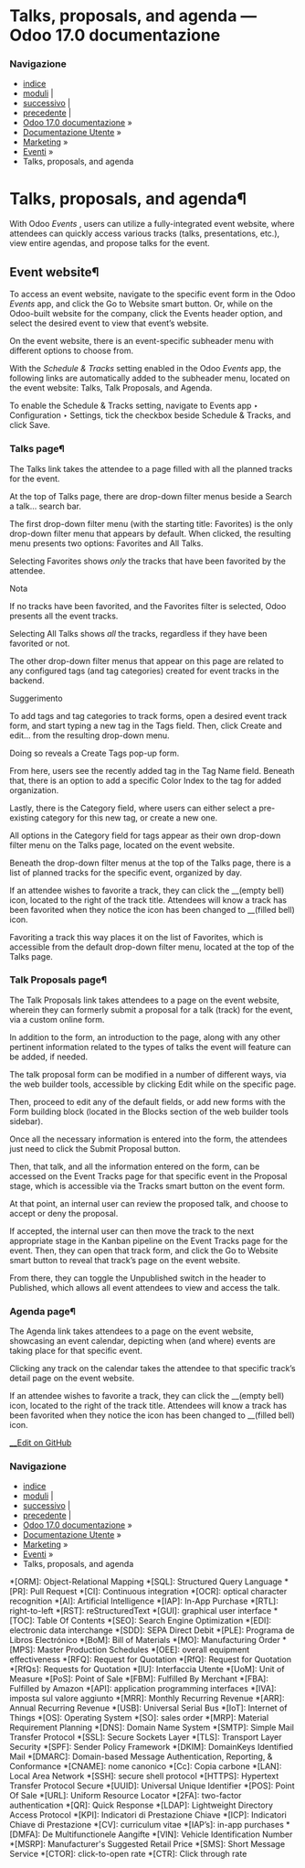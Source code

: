 # Talks, proposals, and agenda — Odoo 17.0 documentazione

### Navigazione

  * [indice](../../../genindex.html "Indice generale")
  * [moduli](../../../py-modindex.html "Indice del modulo Python") |
  * [successivo](event_templates.html "Event templates") |
  * [precedente](sell_tickets.html "Sell event tickets") |
  * [Odoo 17.0 documentazione](../../../index-2.html) »
  * [Documentazione Utente](../../../applications.html) »
  * [Marketing](../../marketing.html) »
  * [Eventi](../events.html) »
  * Talks, proposals, and agenda



# Talks, proposals, and agenda¶

With Odoo _Events_ , users can utilize a fully-integrated event website, where attendees can quickly access various tracks (talks, presentations, etc.), view entire agendas, and propose talks for the event.

## Event website¶

To access an event website, navigate to the specific event form in the Odoo _Events_ app, and click the Go to Website smart button. Or, while on the Odoo-built website for the company, click the Events header option, and select the desired event to view that event’s website.

On the event website, there is an event-specific subheader menu with different options to choose from.

With the _Schedule & Tracks_ setting enabled in the Odoo _Events_ app, the following links are automatically added to the subheader menu, located on the event website: Talks, Talk Proposals, and Agenda.

To enable the Schedule & Tracks setting, navigate to Events app ‣ Configuration ‣ Settings, tick the checkbox beside Schedule & Tracks, and click Save.

### Talks page¶

The Talks link takes the attendee to a page filled with all the planned tracks for the event.

At the top of Talks page, there are drop-down filter menus beside a Search a talk… search bar.

The first drop-down filter menu (with the starting title: Favorites) is the only drop-down filter menu that appears by default. When clicked, the resulting menu presents two options: Favorites and All Talks.

Selecting Favorites shows _only_ the tracks that have been favorited by the attendee.

Nota

If no tracks have been favorited, and the Favorites filter is selected, Odoo presents all the event tracks.

Selecting All Talks shows _all_ the tracks, regardless if they have been favorited or not.

The other drop-down filter menus that appear on this page are related to any configured tags (and tag categories) created for event tracks in the backend.

Suggerimento

To add tags and tag categories to track forms, open a desired event track form, and start typing a new tag in the Tags field. Then, click Create and edit… from the resulting drop-down menu.

Doing so reveals a Create Tags pop-up form.

From here, users see the recently added tag in the Tag Name field. Beneath that, there is an option to add a specific Color Index to the tag for added organization.

Lastly, there is the Category field, where users can either select a pre-existing category for this new tag, or create a new one.

All options in the Category field for tags appear as their own drop-down filter menu on the Talks page, located on the event website.

Beneath the drop-down filter menus at the top of the Talks page, there is a list of planned tracks for the specific event, organized by day.

If an attendee wishes to favorite a track, they can click the __(empty bell) icon, located to the right of the track title. Attendees will know a track has been favorited when they notice the icon has been changed to __(filled bell) icon.

Favoriting a track this way places it on the list of Favorites, which is accessible from the default drop-down filter menu, located at the top of the Talks page.

### Talk Proposals page¶

The Talk Proposals link takes attendees to a page on the event website, wherein they can formerly submit a proposal for a talk (track) for the event, via a custom online form.

In addition to the form, an introduction to the page, along with any other pertinent information related to the types of talks the event will feature can be added, if needed.

The talk proposal form can be modified in a number of different ways, via the web builder tools, accessible by clicking Edit while on the specific page.

Then, proceed to edit any of the default fields, or add new forms with the Form building block (located in the Blocks section of the web builder tools sidebar).

Once all the necessary information is entered into the form, the attendees just need to click the Submit Proposal button.

Then, that talk, and all the information entered on the form, can be accessed on the Event Tracks page for that specific event in the Proposal stage, which is accessible via the Tracks smart button on the event form.

At that point, an internal user can review the proposed talk, and choose to accept or deny the proposal.

If accepted, the internal user can then move the track to the next appropriate stage in the Kanban pipeline on the Event Tracks page for the event. Then, they can open that track form, and click the Go to Website smart button to reveal that track’s page on the event website.

From there, they can toggle the Unpublished switch in the header to Published, which allows all event attendees to view and access the talk.

### Agenda page¶

The Agenda link takes attendees to a page on the event website, showcasing an event calendar, depicting when (and where) events are taking place for that specific event.

Clicking any track on the calendar takes the attendee to that specific track’s detail page on the event website.

If an attendee wishes to favorite a track, they can click the __(empty bell) icon, located to the right of the track title. Attendees will know a track has been favorited when they notice the icon has been changed to __(filled bell) icon.

[ __Edit on GitHub](https://github.com/odoo/documentation/edit/17.0/content/applications/marketing/events/track_manage_talks.rst)

### Navigazione

  * [indice](../../../genindex.html "Indice generale")
  * [moduli](../../../py-modindex.html "Indice del modulo Python") |
  * [successivo](event_templates.html "Event templates") |
  * [precedente](sell_tickets.html "Sell event tickets") |
  * [Odoo 17.0 documentazione](../../../index-2.html) »
  * [Documentazione Utente](../../../applications.html) »
  * [Marketing](../../marketing.html) »
  * [Eventi](../events.html) »
  * Talks, proposals, and agenda


  *[ORM]: Object-Relational Mapping
  *[SQL]: Structured Query Language
  *[PR]: Pull Request
  *[CI]: Continuous integration
  *[OCR]: optical character recognition
  *[AI]: Artificial Intelligence
  *[IAP]: In-App Purchase
  *[RTL]: right-to-left
  *[RST]: reStructuredText
  *[GUI]: graphical user interface
  *[TOC]: Table Of Contents
  *[SEO]: Search Engine Optimization
  *[EDI]: electronic data interchange
  *[SDD]: SEPA Direct Debit
  *[PLE]: Programa de Libros Electrónico
  *[BoM]: Bill of Materials
  *[MO]: Manufacturing Order
  *[MPS]: Master Production Schedules
  *[OEE]: overall equipment effectiveness
  *[RFQ]: Request for Quotation
  *[RfQ]: Request for Quotation
  *[RfQs]: Requests for Quotation
  *[IU]: Interfaccia Utente
  *[UoM]: Unit of Measure
  *[PoS]: Point of Sale
  *[FBM]: Fulfilled By Merchant
  *[FBA]: Fulfilled by Amazon
  *[API]: application programming interfaces
  *[IVA]: imposta sul valore aggiunto
  *[MRR]: Monthly Recurring Revenue
  *[ARR]: Annual Recurring Revenue
  *[USB]: Universal Serial Bus
  *[IoT]: Internet of Things
  *[OS]: Operating System
  *[SO]: sales order
  *[MRP]: Material Requirement Planning
  *[DNS]: Domain Name System
  *[SMTP]: Simple Mail Transfer Protocol
  *[SSL]: Secure Sockets Layer
  *[TLS]: Transport Layer Security
  *[SPF]: Sender Policy Framework
  *[DKIM]: DomainKeys Identified Mail
  *[DMARC]: Domain-based Message Authentication, Reporting, & Conformance
  *[CNAME]: nome canonico
  *[Cc]: Copia carbone
  *[LAN]: Local Area Network
  *[SSH]: secure shell protocol
  *[HTTPS]: Hypertext Transfer Protocol Secure
  *[UUID]: Universal Unique Identifier
  *[POS]: Point Of Sale
  *[URL]: Uniform Resource Locator
  *[2FA]: two-factor authentication
  *[QR]: Quick Response
  *[LDAP]: Lightweight Directory Access Protocol
  *[KPI]: Indicatori di Prestazione Chiave
  *[ICP]: Indicatori Chiave di Prestazione
  *[CV]: curriculum vitae
  *[IAP’s]: in-app purchases
  *[DMFA]: De Multifunctionele Aangifte
  *[VIN]: Vehicle Identification Number
  *[MSRP]: Manufacturer's Suggested Retail Price
  *[SMS]: Short Message Service
  *[CTOR]: click-to-open rate
  *[CTR]: Click through rate